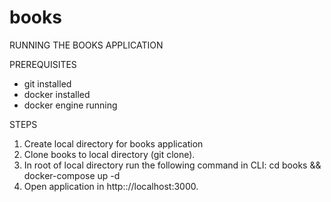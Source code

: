 # books

RUNNING THE BOOKS APPLICATION

PREREQUISITES
- git installed
- docker installed
- docker engine running

STEPS
1. Create local directory for books application
2. Clone books to local directory (git clone).
3. In root of local directory run the following command in CLI: cd books && docker-compose up -d
4. Open application in http:://localhost:3000.
